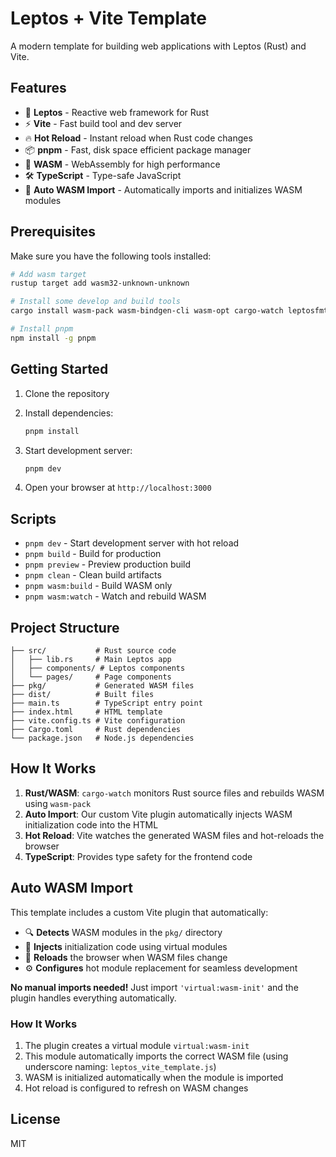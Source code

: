 # Leptos + Vite Template

A modern template for building web applications with Leptos (Rust) and Vite.

## Features

- 🦀 **Leptos** - Reactive web framework for Rust
- ⚡ **Vite** - Fast build tool and dev server
- 🔥 **Hot Reload** - Instant reload when Rust code changes
- 📦 **pnpm** - Fast, disk space efficient package manager
- 🚀 **WASM** - WebAssembly for high performance
- 🛠️ **TypeScript** - Type-safe JavaScript
- 🤖 **Auto WASM Import** - Automatically imports and initializes WASM modules

## Prerequisites

Make sure you have the following tools installed:

```bash
# Add wasm target
rustup target add wasm32-unknown-unknown

# Install some develop and build tools
cargo install wasm-pack wasm-bindgen-cli wasm-opt cargo-watch leptosfmt

# Install pnpm
npm install -g pnpm
```

## Getting Started

1. Clone the repository
2. Install dependencies:
   ```bash
   pnpm install
   ```

3. Start development server:
   ```bash
   pnpm dev
   ```

4. Open your browser at `http://localhost:3000`

## Scripts

- `pnpm dev` - Start development server with hot reload
- `pnpm build` - Build for production
- `pnpm preview` - Preview production build
- `pnpm clean` - Clean build artifacts
- `pnpm wasm:build` - Build WASM only
- `pnpm wasm:watch` - Watch and rebuild WASM

## Project Structure

```
├── src/           # Rust source code
│   ├── lib.rs     # Main Leptos app
│   ├── components/ # Leptos components
│   └── pages/     # Page components
├── pkg/           # Generated WASM files
├── dist/          # Built files
├── main.ts        # TypeScript entry point
├── index.html     # HTML template
├── vite.config.ts # Vite configuration
├── Cargo.toml     # Rust dependencies
└── package.json   # Node.js dependencies
```

## How It Works

1. **Rust/WASM**: `cargo-watch` monitors Rust source files and rebuilds WASM using `wasm-pack`
2. **Auto Import**: Our custom Vite plugin automatically injects WASM initialization code into the HTML
3. **Hot Reload**: Vite watches the generated WASM files and hot-reloads the browser
4. **TypeScript**: Provides type safety for the frontend code

## Auto WASM Import

This template includes a custom Vite plugin that automatically:

- 🔍 **Detects** WASM modules in the `pkg/` directory
- 💫 **Injects** initialization code using virtual modules
- 🔄 **Reloads** the browser when WASM files change
- ⚙️ **Configures** hot module replacement for seamless development

**No manual imports needed!** Just import `'virtual:wasm-init'` and the plugin handles everything automatically.

### How It Works

1. The plugin creates a virtual module `virtual:wasm-init`
2. This module automatically imports the correct WASM file (using underscore naming: `leptos_vite_template.js`)
3. WASM is initialized automatically when the module is imported
4. Hot reload is configured to refresh on WASM changes

## License

MIT
